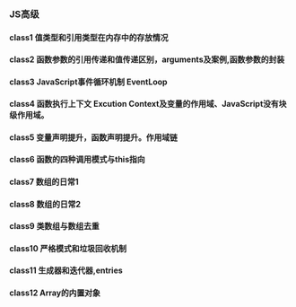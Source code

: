 ### JS高级

#### class1 值类型和引用类型在内存中的存放情况
#### class2 函数参数的引用传递和值传递区别，arguments及案例,函数参数的封装
#### class3 JavaScript事件循环机制 EventLoop
#### class4 函数执行上下文 Excution Context及变量的作用域、JavaScript没有块级作用域。
#### class5 变量声明提升，函数声明提升。作用域链
#### class6 函数的四种调用模式与this指向
#### class7 数组的日常1
#### class8 数组的日常2
#### class9 类数组与数组去重
#### class10 严格模式和垃圾回收机制
#### class11 生成器和迭代器,entries
#### class12 Array的内置对象